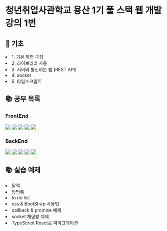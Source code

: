 # 청년취업사관학교 용산 1기 풀 스택 웹 개발 강의 1번

## 📃 기초 
<li>1. 기본 화면 구성 </li>
<li>2. 라이브러리 사용 </li>
<li>3. 서버와 통신하는 법 (REST API)</li>
<li>4. socket </li>
<li>5. 타입스크립트</li>




## 📚 공부 목록
### FrontEnd
<span>
<img src="https://img.shields.io/badge/html5-E34F26?style=for-the-badge&logo=html5&logoColor=white" />
<img src="https://img.shields.io/badge/JavaScript-F7DF1E?style=for-the-badge&logo=JavaScript&logoColor=white"/>
<img src="https://img.shields.io/badge/jQuery-0769AD?style=for-the-badge&logo=jQuery&logoColor=white" />
<img src="https://img.shields.io/badge/css-1572B6?style=for-the-badge&logo=css3&logoColor=white" />
<img src="https://img.shields.io/badge/TypeScript-3178C6?style=for-the-badge&logo=TypeScript&logoColor=white" />
</span>



### BackEnd
<span>
<img src="https://img.shields.io/badge/Node.js-339933?style=for-the-badge&logo=Node.js&logoColor=white" />
<img src="https://img.shields.io/badge/Express-000000?style=for-the-badge&logo=Express&logoColor=white" />
<img src="https://img.shields.io/badge/Sequelize-52B0E7?style=for-the-badge&logo=Sequelize&logoColor=white" />
<img src="https://img.shields.io/badge/MySQL-4479A1?style=for-the-badge&logo=MySQL&logoColor=white" />
<img src="https://img.shields.io/badge/Socket.io-000000?style=for-the-badge&logo=Socket.io&logoColor=white" />
</span>
  
## 📚 실습 예제
<li>달력</li>
<li>방명록</li>
<li>to do list</li>
<li>css & BootStrap 사용법</li>
<li>callback & promise 예제</li>
<li>socket 채팅방 예제</li>
<li>TypeScript React로 마이그레이션</li>
